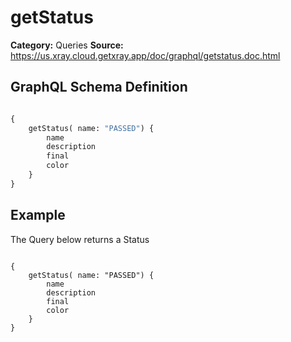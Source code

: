 # getStatus

**Category:** Queries
**Source:** https://us.xray.cloud.getxray.app/doc/graphql/getstatus.doc.html

## GraphQL Schema Definition

```graphql

{
    getStatus( name: "PASSED") {
        name
        description
        final
        color
    }
}

```

## Example

The Query below returns a Status

```

{
    getStatus( name: "PASSED") {
        name
        description
        final
        color
    }
}

```